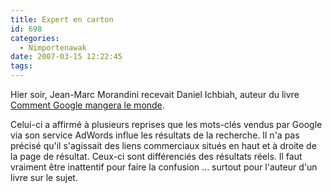 ```yaml
---
title: Expert en carton
id: 698
categories:
  - Nimportenawak
date: 2007-03-15 12:22:45
tags:
---
```


Hier soir, Jean-Marc Morandini recevait Daniel Ichbiah, auteur du livre [Comment Google mangera le monde](http://www.amazon.fr/Comment-Google-mangera-Daniel-Ichbiah/dp/2841878856).

Celui-ci a affirmé à plusieurs reprises que les mots-clés vendus par Google via son service AdWords influe les résultats de la recherche. Il n'a pas précisé qu'il s'agissait des liens commerciaux situés en haut et à droite de la page de résultat. Ceux-ci sont différenciés des résultats réels. Il faut vraiment être inattentif pour faire la confusion ... surtout pour l'auteur d'un livre sur le sujet.